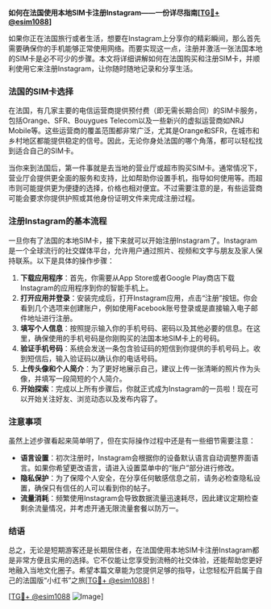 **如何在法国使用本地SIM卡注册Instagram——一份详尽指南[[TG💪+ @esim1088](https://t.me/s/esim1088)]**

如果你正在法国旅行或者生活，想要在Instagram上分享你的精彩瞬间，那么首先需要确保你的手机能够正常使用网络。而要实现这一点，注册并激活一张法国本地的SIM卡是必不可少的步骤。本文将详细讲解如何在法国购买和注册SIM卡，并顺利使用它来注册Instagram，让你随时随地记录和分享生活。

### 法国的SIM卡选择

在法国，有几家主要的电信运营商提供预付费（即无需长期合同）的SIM卡服务，包括Orange、SFR、Bouygues Telecom以及一些新兴的虚拟运营商如NRJ Mobile等。这些运营商的覆盖范围都非常广泛，尤其是Orange和SFR，在城市和乡村地区都能提供稳定的信号。因此，无论你身处法国的哪个角落，都可以轻松找到适合自己的SIM卡。

当你来到法国后，第一件事就是去当地的营业厅或超市购买SIM卡。通常情况下，营业厅会提供更全面的服务和支持，比如帮助你设置手机，指导如何使用等。而超市则可能提供更为便捷的选择，价格也相对便宜。不过需要注意的是，有些运营商可能会要求你提供护照或其他身份证明文件来完成注册过程。

### 注册Instagram的基本流程

一旦你有了法国的本地SIM卡，接下来就可以开始注册Instagram了。Instagram是一个全球流行的社交媒体平台，允许用户通过照片、视频和文字与朋友及家人保持联系。以下是具体的操作步骤：

1. **下载应用程序**：首先，你需要从App Store或者Google Play商店下载Instagram的应用程序到你的智能手机上。
2. **打开应用并登录**：安装完成后，打开Instagram应用，点击“注册”按钮。你会看到几个选项来创建账户，例如使用Facebook账号登录或是直接输入电子邮件地址进行注册。
3. **填写个人信息**：按照提示输入你的手机号码、密码以及其他必要的信息。在这里，确保使用的手机号码是你刚购买的法国本地SIM卡上的号码。
4. **验证手机号码**：系统会发送一条包含验证码的短信到你提供的手机号码上。收到短信后，输入验证码以确认你的电话号码。
5. **上传头像和个人简介**：为了更好地展示自己，建议上传一张清晰的照片作为头像，并填写一段简短的个人简介。
6. **开始探索**：完成以上所有步骤后，你就正式成为Instagram的一员啦！现在可以开始关注好友、浏览动态以及发布内容了。

### 注意事项

虽然上述步骤看起来简单明了，但在实际操作过程中还是有一些细节需要注意：

- **语言设置**：初次注册时，Instagram会根据你的设备默认语言自动调整界面语言。如果你希望更改语言，请进入设置菜单中的“账户”部分进行修改。
- **隐私保护**：为了保障个人安全，在分享任何敏感信息之前，请务必检查隐私设置，确保只有信任的人可以看到你的帖子。
- **流量消耗**：频繁使用Instagram会导致数据流量迅速耗尽，因此建议定期检查剩余流量情况，并考虑开通无限流量套餐以防万一。

### 结语

总之，无论是短期游客还是长期居住者，在法国使用本地SIM卡注册Instagram都是非常方便且实用的选择。它不仅能让您享受到流畅的社交体验，还能帮助您更好地融入当地文化圈子。希望本篇文章能为您提供足够的指导，让您轻松开启属于自己的法国版“小红书”之旅[[TG💪+ @esim1088](https://t.me/s/esim1088)]！

[[TG💪+ @esim1088](https://t.me/s/esim1088) ![Image](https://i.postimg.cc/4NQfJmqS/Snipaste-2025-05-13-00-14-12.png)]